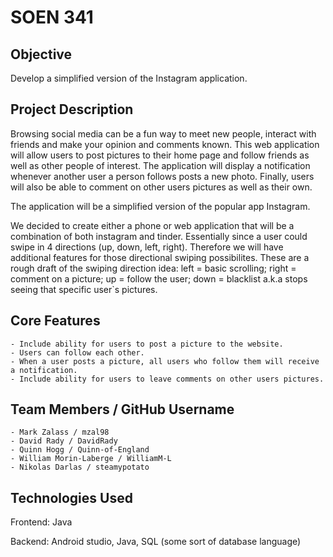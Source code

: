 # SOEN 341  

## Objective

Develop a simplified version of the Instagram application.

## Project Description

Browsing social media can be a fun way to meet new people, interact with friends and make your opinion and comments known. This web application will allow users to post pictures to their home page and follow friends as well as other people of interest. The application will display a notification whenever another user a person follows posts a new photo. Finally, users will also be able to comment on other users pictures as well as their own.

The application will be a simplified version of the popular app Instagram.

We decided to create either a phone or web application that will be a combination of both instagram and tinder. Essentially since a user could swipe in 4 directions (up, down, left, right). Therefore we will have additional features for those directional swiping possibilites.
These are a rough draft of the swiping direction idea:
left = basic scrolling; right = comment on a picture;
up = follow the user;
down = blacklist a.k.a stops seeing that specific user`s pictures.

## Core Features

    - Include ability for users to post a picture to the website.
    - Users can follow each other. 
    - When a user posts a picture, all users who follow them will receive a notification.
    - Include ability for users to leave comments on other users pictures.

## Team Members / GitHub Username

    - Mark Zalass / mzal98
    - David Rady / DavidRady
    - Quinn Hogg / Quinn-of-England
    - William Morin-Laberge / WilliamM-L
    - Nikolas Darlas / steamypotato

## Technologies Used

Frontend: Java

Backend: Android studio, Java, SQL (some sort of database language)
